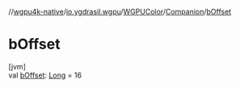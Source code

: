 //[wgpu4k-native](../../../../index.md)/[io.ygdrasil.wgpu](../../index.md)/[WGPUColor](../index.md)/[Companion](index.md)/[bOffset](b-offset.md)

# bOffset

[jvm]\
val [bOffset](b-offset.md): [Long](https://kotlinlang.org/api/core/kotlin-stdlib/kotlin/-long/index.html) = 16